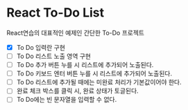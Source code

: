 # React To-Do List

React연습의 대표적인 예제인 간단한 To-Do 프로젝트

-   [x] To Do 입력란 구현
-   [ ] To Do 리스트 노출 영역 구현
-   [ ] To Do 추가 버튼 누를 시 리스트에 추가되어 노출된다.
-   [ ] To Do 키보드 엔터 버튼 누를 시 리스트에 추가되어 노출된다.
-   [ ] To Do 리스트에 추가될 때에는 미완료 처리가 기본값이어야 한다.
-   [ ] 완료 체크 박스를 클릭 시, 완료 상태가 토글된다.
-   [ ] To Do에는 빈 문자열을 입력할 수 없다.

